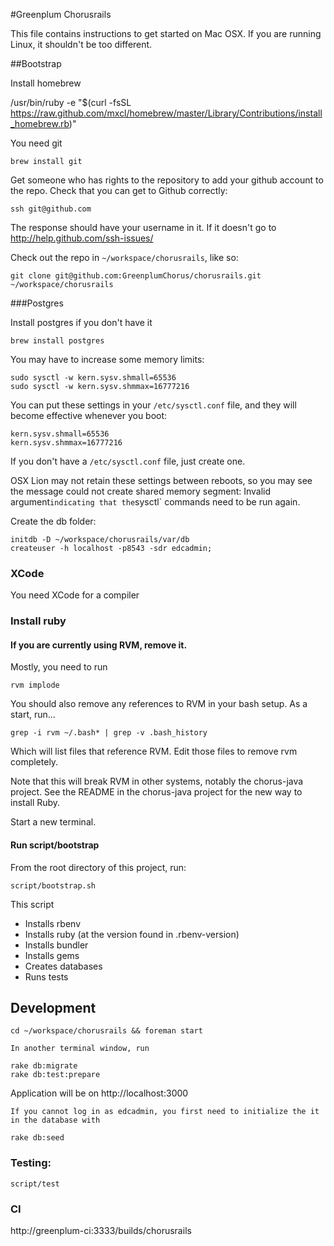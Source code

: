 #Greenplum Chorusrails

This file contains instructions to get started on Mac OSX.  If you are running Linux, it shouldn't be too different.

##Bootstrap

Install homebrew

  /usr/bin/ruby -e "$(curl -fsSL https://raw.github.com/mxcl/homebrew/master/Library/Contributions/install_homebrew.rb)"

You need git

    brew install git

Get someone who has rights to the repository to add your github account to the repo.
Check that you can get to Github correctly:

    ssh git@github.com
The response should have your username in it.  If it doesn't go to http://help.github.com/ssh-issues/

Check out the repo in `~/workspace/chorusrails`, like so:

    git clone git@github.com:GreenplumChorus/chorusrails.git ~/workspace/chorusrails

###Postgres

Install postgres if you don't have it

    brew install postgres

You may have to increase some memory limits:

    sudo sysctl -w kern.sysv.shmall=65536
    sudo sysctl -w kern.sysv.shmmax=16777216

You can put these settings in your `/etc/sysctl.conf` file, and they will become effective whenever you boot:

    kern.sysv.shmall=65536
    kern.sysv.shmmax=16777216

If you don't have a `/etc/sysctl.conf` file, just create one.

OSX Lion may not retain these settings between reboots, so you may see the message
could not create shared memory segment: Invalid argument` indicating that the `sysctl` commands need to be run again.

Create the db folder:

    initdb -D ~/workspace/chorusrails/var/db
    createuser -h localhost -p8543 -sdr edcadmin;

### XCode

You need XCode for a compiler

### Install ruby

#### If you are currently using RVM, remove it.

Mostly, you need to run

    rvm implode

You should also remove any references to RVM in your bash setup.  As a start, run...

    grep -i rvm ~/.bash* | grep -v .bash_history

Which will list files that reference RVM.  Edit those files to remove rvm completely.

Note that this will break RVM in other systems, notably the chorus-java project.  See the README in the chorus-java project for the new way to install Ruby.

Start a new terminal.

#### Run script/bootstrap

From the root directory of this project, run:

    script/bootstrap.sh

This script

* Installs rbenv
* Installs ruby (at the version found in .rbenv-version)
* Installs bundler
* Installs gems
* Creates databases
* Runs tests

## Development

    cd ~/workspace/chorusrails && foreman start

    In another terminal window, run

    rake db:migrate
    rake db:test:prepare

Application will be on http://localhost:3000

    If you cannot log in as edcadmin, you first need to initialize the it in the database with

    rake db:seed

### Testing:

    script/test

### CI

http://greenplum-ci:3333/builds/chorusrails
